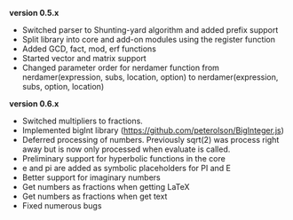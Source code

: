 **version 0.5.x**
- Switched parser to Shunting-yard algorithm and added prefix support
- Split library into core and add-on modules using the register function
- Added GCD, fact, mod, erf functions
- Started vector and matrix support
- Changed parameter order for nerdamer function from nerdamer(expression, subs, location, option) to 
  nerdamer(expression, subs, option, location)

**version 0.6.x**
- Switched multipliers to fractions. 
- Implemented bigInt library (https://github.com/peterolson/BigInteger.js)
- Deferred processing of numbers. Previously sqrt(2) was process right away but is now only processed when evaluate is called.
- Preliminary support for hyperbolic functions in the core
- e and pi are added as symbolic placeholders for PI and E
- Better support for imaginary numbers
- Get numbers as fractions when getting LaTeX
- Get numbers as fractions when get text
- Fixed numerous bugs

